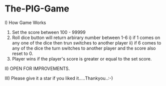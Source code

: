 # The-PIG-Game

I) How Game Works

  1) Set the score between 100 - 99999
  2) Roll dice button will return arbirary number between 1-6
      i) if 1 comes on any one of the dice then trun switches to another player
      ii)  if 6 comes to any of the dice the turn switches to another player and the score also reset to 0.
  3) Player wins if the player's score is greater or equal to the set score.
  
 II) OPEN FOR IMPROVEMENTS.
 
 III) Please give it a star if you liked it.....Thankyou..:-)
